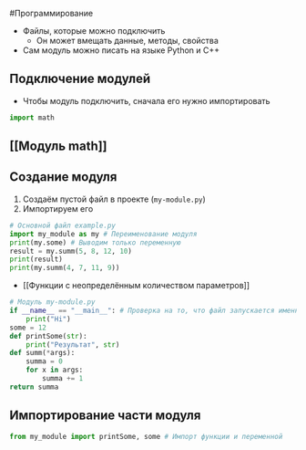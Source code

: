 #Программирование 
- Файлы, которые можно подключить
	- Он может вмещать данные, методы, свойства
- Сам модуль можно писать на языке Python и C++
## Подключение модулей
- Чтобы модуль подключить, сначала его нужно импортировать
```python
import math
```
## [[Модуль math]]
## Создание модуля 
1. Создаём пустой файл в проекте (`my-module.py`)
2. Импортируем его 
```python
# Основной файл example.py
import my_module as my # Переименование модуля 
print(my.some) # Выводим только переменную
result = my.summ(5, 8, 12, 10)
print(result)
print(my.summ(4, 7, 11, 9))
```
- [[Функции с неопределённым количеством параметров]]
```python
# Модуль my-module.py
if __name__ == "__main__": # Проверка на то, что файл запускается именно самостоятельно, а не через модуль
	print("Hi")
some = 12
def printSome(str):
	print("Результат", str)
def summ(*args):
	summa = 0
	for x in args:
		summa += 1
return summa
```
## Импортирование части модуля 
```python
from my_module import printSome, some # Импорт функции и переменной
```
